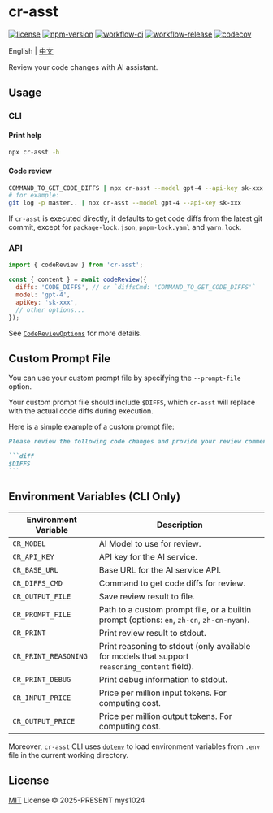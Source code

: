 # cr-asst

[![license](https://img.shields.io/github/license/mys1024/cr-asst)](./LICENSE)
[![npm-version](https://img.shields.io/npm/v/cr-asst?color=%23cb3837)](https://www.npmjs.com/package/cr-asst)
[![workflow-ci](https://img.shields.io/github/actions/workflow/status/mys1024/cr-asst/ci.yml?label=ci)](https://github.com/mys1024/cr-asst/actions/workflows/ci.yml)
[![workflow-release](https://img.shields.io/github/actions/workflow/status/mys1024/cr-asst/release.yml?label=release)](https://github.com/mys1024/cr-asst/actions/workflows/release.yml)
[![codecov](https://codecov.io/gh/mys1024/cr-asst/graph/badge.svg?token=nRaMsQAh1N)](https://codecov.io/gh/mys1024/cr-asst)

English | [中文](./README.zh.md)

Review your code changes with AI assistant.

## Usage

### CLI

#### Print help

```sh
npx cr-asst -h
```

#### Code review

```sh
COMMAND_TO_GET_CODE_DIFFS | npx cr-asst --model gpt-4 --api-key sk-xxx
# for example:
git log -p master.. | npx cr-asst --model gpt-4 --api-key sk-xxx
```

If `cr-asst` is executed directly, it defaults to get code diffs from the latest git commit, except for `package-lock.json`, `pnpm-lock.yaml` and `yarn.lock`.

### API

```javascript
import { codeReview } from 'cr-asst';

const { content } = await codeReview({
  diffs: 'CODE_DIFFS', // or `diffsCmd: 'COMMAND_TO_GET_CODE_DIFFS'`
  model: 'gpt-4',
  apiKey: 'sk-xxx',
  // other options...
});
```

See [`CodeReviewOptions`](./src/types.ts) for more details.

## Custom Prompt File

You can use your custom prompt file by specifying the `--prompt-file` option.

Your custom prompt file should include `$DIFFS`, which `cr-asst` will replace with the actual code diffs during execution.

Here is a simple example of a custom prompt file:

````markdown
Please review the following code changes and provide your review comments:

```diff
$DIFFS
```
````

## Environment Variables (CLI Only)

| Environment Variable | Description                                                                                   |
| -------------------- | --------------------------------------------------------------------------------------------- |
| `CR_MODEL`           | AI Model to use for review.                                                                   |
| `CR_API_KEY`         | API key for the AI service.                                                                   |
| `CR_BASE_URL`        | Base URL for the AI service API.                                                              |
| `CR_DIFFS_CMD`       | Command to get code diffs for review.                                                         |
| `CR_OUTPUT_FILE`     | Save review result to file.                                                                   |
| `CR_PROMPT_FILE`     | Path to a custom prompt file, or a builtin prompt (options: `en`, `zh-cn`, `zh-cn-nyan`).     |
| `CR_PRINT`           | Print review result to stdout.                                                                |
| `CR_PRINT_REASONING` | Print reasoning to stdout (only available for models that support `reasoning_content` field). |
| `CR_PRINT_DEBUG`     | Print debug information to stdout.                                                            |
| `CR_INPUT_PRICE`     | Price per million input tokens. For computing cost.                                           |
| `CR_OUTPUT_PRICE`    | Price per million output tokens. For computing cost.                                          |

Moreover, `cr-asst` CLI uses [`dotenv`](https://www.npmjs.com/package/dotenv) to load environment variables from `.env` file in the current working directory.

## License

[MIT](./LICENSE) License &copy; 2025-PRESENT mys1024
